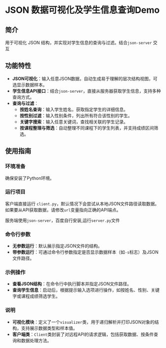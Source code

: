 # JSON 数据可视化及学生信息查询Demo

## 简介

用于可视化 JSON 结构，并实现对学生信息的查询与过滤。结合`json-server` 交互
## 功能特性

- **JSON可视化**：输入任意JSON数据，自动生成易于理解的层次结构视图，可选显示数据样本。
- **学生信息API接口**：结合`json-server`，直接从服务器获取学生信息，支持多种查询方式。
- **查询与过滤**：
  - **按姓名查询**：输入学生姓名，获取指定学生的详细信息。
  - **按性别过滤**：输入性别条件，列出所有符合该性别的学生。
  - **关键字搜索**：输入任意关键词，查找相关联的学生记录。
  - **按课程整理与筛选**：自动整理不同课程下的学生列表，并支持成绩区间筛选。
  
## 使用指南

### 环境准备

确保安装了Python环境。

### 运行项目

客户端直接运行 `client.py`，默认情况下会尝试从本地JSON文件路径读取数据。如果要从API获取数据，请修改`url`变量指向正确的API端点。

服务端使用`json-server`，百度自行安装,运行`server.py`文件
### 命令行参数

- **无参数运行**：默认展示指定JSON文件的结构。
- **带参数运行**：可通过命令行参数指定是否显示数据样本（如`-s`标志）及JSON文件路径。

### 示例操作

- **查看JSON结构**：在命令行中执行脚本并指定JSON文件路径。
- **查询学生信息**：启动后，根据提示输入选项进行操作，如按姓名、性别、关键字或课程成绩筛选学生。

### 说明

- **可视化模块**：定义了一个`visualizer`类，用于递归解析并打印JSON对象的结构，支持展示数据类型和样本值。
- **客户端类**：`Client`类封装了对远程API的请求逻辑，包括获取数据、按条件查询和数据处理方法。
